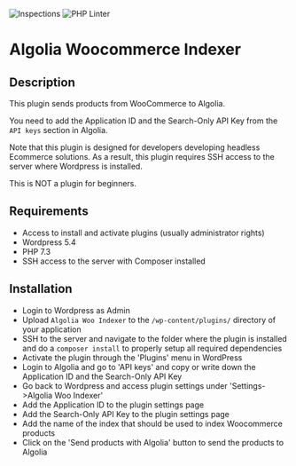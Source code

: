 ![Inspections](https://github.com/w3bdesign/algolia-woo-indexer/workflows/Inspections/badge.svg) ![PHP Linter](https://img.shields.io/badge/Code%20checked%20with-PHPCS-green)

# Algolia Woocommerce Indexer

## Description

This plugin sends products from WooCommerce to Algolia.

You need to add the Application ID and the Search-Only API Key from the `API keys` section in Algolia.

Note that this plugin is designed for developers developing headless Ecommerce solutions. 
As a result, this plugin requires SSH access to the server where Wordpress is installed.

This is NOT a plugin for beginners.

## Requirements

* Access to install and activate plugins (usually administrator rights)
* Wordpress 5.4
* PHP 7.3
* SSH access to the server with Composer installed

## Installation

* Login to Wordpress as Admin
* Upload `Algolia Woo Indexer` to the `/wp-content/plugins/` directory of your application
* SSH to the server and navigate to the folder where the plugin is installed and do a `composer install` to properly setup all required dependencies
* Activate the plugin through the 'Plugins' menu in WordPress
* Login to Algolia and go to 'API keys' and copy or write down the Application ID and the Search-Only API Key
* Go back to Wordpress and access plugin settings under 'Settings->Algolia Woo Indexer'
* Add the Application ID to the plugin settings page
* Add the Search-Only API Key to the plugin settings page
* Add the name of the index that should be used to index Woocommerce products
* Click on the 'Send products with Algolia' button to send the products to Algolia
